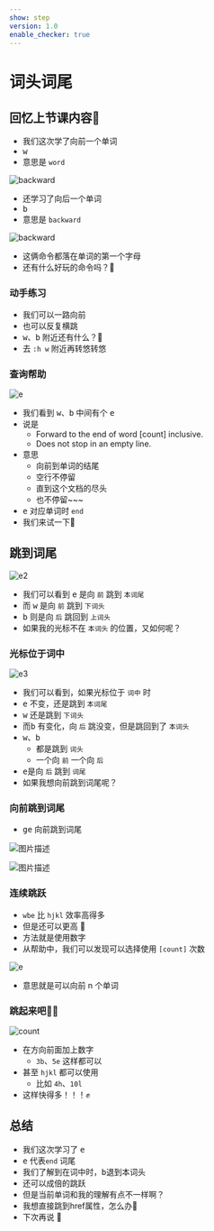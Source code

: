 ```yaml
---
show: step
version: 1.0
enable_checker: true
---
```


# 词头词尾

## 回忆上节课内容🤔

- 我们这次学了向前一个单词
- <kbd>w</kbd>
- 意思是 `word`

![backward](https://labfile.oss.aliyuncs.com/courses/2840/word)

- 还学习了向后一个单词 
- <kbd>b</kbd>
- 意思是 `backward`


![backward](https://labfile.oss.aliyuncs.com/courses/2840/backb)

- 这俩命令都落在单词的第一个字母
- 还有什么好玩的命令吗？🤔


### 动手练习
- 我们可以一路向前
- 也可以反复横跳
- <kbd>w</kbd>、<kbd>b</kbd> 附近还有什么？🤔
- 去 `:h w` 附近再转悠转悠

### 查询帮助

![e](https://labfile.oss.aliyuncs.com/courses/2840/e_commands.png)

- 我们看到 <kbd>w</kbd>、<kbd>b</kbd> 中间有个 <kbd>e</kbd>
- 说是 
	- Forward to the end of word [count] inclusive.
	- Does not stop in an empty line.  
- 意思
	- 向前到单词的结尾
	- 空行不停留
	- 直到这个文档的尽头
	- 也不停留~~~
- <kbd>e</kbd> 对应单词时 `end` 
- 我们来试一下🤪

## 跳到词尾

![e2](https://labfile.oss.aliyuncs.com/courses/2840/whatisecommand)

- 我们可以看到 <kbd>e</kbd> 是向 `前` 跳到 `本词尾`
- 而 <kbd>w</kbd> 是向 `前` 跳到 `下词头`
- <kbd>b</kbd> 则是向 `后` 跳回到 `上词头`
- 如果我的光标不在 `本词头` 的位置，又如何呢？


### 光标位于词中

![e3]( https://labfile.oss.aliyuncs.com/courses/2840/einword)

- 我们可以看到，如果光标位于 `词中` 时
- <kbd>e</kbd> 不变，还是跳到 `本词尾`
- <kbd>w</kbd> 还是跳到 `下词头`
- 而<kbd>b</kbd> 有变化，向 `后` 跳没变，但是跳回到了 `本词头`
- <kbd>w</kbd>、<kbd>b</kbd> 
	- 都是跳到 `词头`
	- 一个向 `前` 一个向 `后`
- <kbd>e</kbd>是向 `后` 跳到 `词尾`
- 如果我想向前跳到词尾呢？

### 向前跳到词尾

- <kbd>g</kbd><kbd>e</kbd> 向前跳到词尾

![图片描述](https://doc.shiyanlou.com/courses/uid1190679-20210705-1625459162663)

![图片描述](https://doc.shiyanlou.com/courses/uid1190679-20210705-1625459206130)

### 连续跳跃

- `wbe` 比 `hjkl` 效率高得多
- 但是还可以更高 🤸
- 方法就是使用数字
- 从帮助中，我们可以发现可以选择使用 `[count]` 次数
 
![e](https://labfile.oss.aliyuncs.com/courses/2840/e_commands.png)

- 意思就是可以向前 n 个单词

### 跳起来吧🤾‍♀️

![count](https://labfile.oss.aliyuncs.com/courses/2840/countetimes)

- 在方向前面加上数字
	- `3b`、`5e` 这样都可以
- 甚至 `hjkl` 都可以使用
	- 比如 `4h`、`10l`
- 这样快得多！！！✊

## 总结 

- 我们这次学习了 <kbd>e</kbd>
- <kbd>e</kbd> 代表`end` 词尾
- 我们了解到在词中时，<kbd>b</kbd>退到本词头
- 还可以成倍的跳跃
- 但是当前单词和我的理解有点不一样啊？
- 我想直接跳到href属性，怎么办🤔
- 下次再说 👋

